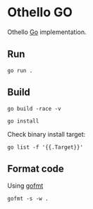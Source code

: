 # Othello GO

Othello [Go](https://go.dev/) implementation.

## Run

```shell
go run .
```

## Build

```shell
go build -race -v
```

```shell
go install
```

Check binary install target:

```shell
go list -f '{{.Target}}'
```

## Format code

Using [gofmt](https://pkg.go.dev/cmd/gofmt)

```shell
gofmt -s -w .
```
